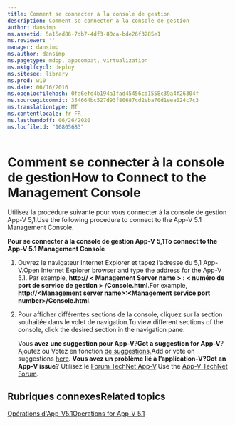 ```yaml
---
title: Comment se connecter à la console de gestion
description: Comment se connecter à la console de gestion
author: dansimp
ms.assetid: 5a15ed86-7db7-4df3-80ca-bde26f3285e1
ms.reviewer: ''
manager: dansimp
ms.author: dansimp
ms.pagetype: mdop, appcompat, virtualization
ms.mktglfcycl: deploy
ms.sitesec: library
ms.prod: w10
ms.date: 06/16/2016
ms.openlocfilehash: 0fa6efd4b194a1fad45456cd1558c39a4f26304f
ms.sourcegitcommit: 354664bc527d93f80687cd2eba70d1eea024c7c3
ms.translationtype: MT
ms.contentlocale: fr-FR
ms.lasthandoff: 06/26/2020
ms.locfileid: "10805683"
---
```

# <span data-ttu-id="a1c7a-103">Comment se connecter à la console de gestion</span><span class="sxs-lookup"><span data-stu-id="a1c7a-103">How to Connect to the Management Console</span></span>


<span data-ttu-id="a1c7a-104">Utilisez la procédure suivante pour vous connecter à la console de gestion App-V 5,1.</span><span class="sxs-lookup"><span data-stu-id="a1c7a-104">Use the following procedure to connect to the App-V 5.1 Management Console.</span></span>

**<span data-ttu-id="a1c7a-105">Pour se connecter à la console de gestion App-V 5,1</span><span class="sxs-lookup"><span data-stu-id="a1c7a-105">To connect to the App-V 5.1 Management Console</span></span>**

1.  <span data-ttu-id="a1c7a-106">Ouvrez le navigateur Internet Explorer et tapez l’adresse du 5,1 App-V.</span><span class="sxs-lookup"><span data-stu-id="a1c7a-106">Open Internet Explorer browser and type the address for the App-V 5.1.</span></span> <span data-ttu-id="a1c7a-107">Par exemple, **http:// &lt; Management Server name &gt; : &lt; numéro de port de service de gestion &gt; /Console.html**.</span><span class="sxs-lookup"><span data-stu-id="a1c7a-107">For example, **http://&lt;Management server name&gt;:&lt;Management service port number&gt;/Console.html**.</span></span>

2.  <span data-ttu-id="a1c7a-108">Pour afficher différentes sections de la console, cliquez sur la section souhaitée dans le volet de navigation.</span><span class="sxs-lookup"><span data-stu-id="a1c7a-108">To view different sections of the console, click the desired section in the navigation pane.</span></span>

    <span data-ttu-id="a1c7a-109">Vous **avez une suggestion pour App-V**?</span><span class="sxs-lookup"><span data-stu-id="a1c7a-109">**Got a suggestion for App-V**?</span></span> <span data-ttu-id="a1c7a-110">Ajoutez ou Votez en fonction [de suggestions.](http://appv.uservoice.com/forums/280448-microsoft-application-virtualization)</span><span class="sxs-lookup"><span data-stu-id="a1c7a-110">Add or vote on suggestions [here](http://appv.uservoice.com/forums/280448-microsoft-application-virtualization).</span></span> **<span data-ttu-id="a1c7a-111">Vous avez un problème lié à l’application-V?</span><span class="sxs-lookup"><span data-stu-id="a1c7a-111">Got an App-V issue?</span></span>** <span data-ttu-id="a1c7a-112">Utilisez le [Forum TechNet App-V](https://social.technet.microsoft.com/Forums/home?forum=mdopappv).</span><span class="sxs-lookup"><span data-stu-id="a1c7a-112">Use the [App-V TechNet Forum](https://social.technet.microsoft.com/Forums/home?forum=mdopappv).</span></span>

## <span data-ttu-id="a1c7a-113">Rubriques connexes</span><span class="sxs-lookup"><span data-stu-id="a1c7a-113">Related topics</span></span>


[<span data-ttu-id="a1c7a-114">Opérations d'App-V5.1</span><span class="sxs-lookup"><span data-stu-id="a1c7a-114">Operations for App-V 5.1</span></span>](operations-for-app-v-51.md)

 

 





